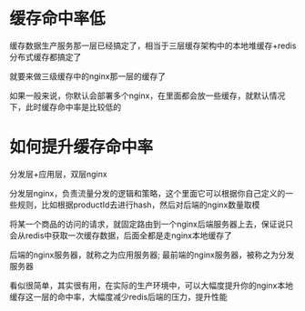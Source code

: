 


# 缓存命中率低

缓存数据生产服务那一层已经搞定了，相当于三层缓存架构中的本地堆缓存+redis分布式缓存都搞定了

就要来做三级缓存中的nginx那一层的缓存了

如果一般来说，你默认会部署多个nginx，在里面都会放一些缓存，就默认情况下，此时缓存命中率是比较低的

# 如何提升缓存命中率

分发层+应用层，双层nginx

分发层nginx，负责流量分发的逻辑和策略，这个里面它可以根据你自己定义的一些规则，比如根据productId去进行hash，然后对后端的nginx数量取模

将某一个商品的访问的请求，就固定路由到一个nginx后端服务器上去，保证说只会从redis中获取一次缓存数据，后面全都是走nginx本地缓存了

后端的nginx服务器，就称之为应用服务器; 最前端的nginx服务器，被称之为分发服务器

看似很简单，其实很有用，在实际的生产环境中，可以大幅度提升你的nginx本地缓存这一层的命中率，大幅度减少redis后端的压力，提升性能
